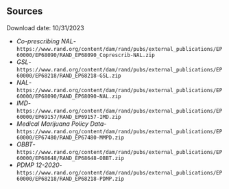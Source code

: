 
## Sources

Download date: 10/31/2023

* *Co-prescribing NAL*- `https://www.rand.org/content/dam/rand/pubs/external_publications/EP60000/EP68090/RAND_EP68090_Coprescrib-NAL.zip`
* *GSL*- `https://www.rand.org/content/dam/rand/pubs/external_publications/EP60000/EP68218/RAND_EP68218-GSL.zip`
* *NAL*- `https://www.rand.org/content/dam/rand/pubs/external_publications/EP60000/EP68090/RAND_EP68090-NAL.zip`
* *IMD*- `https://www.rand.org/content/dam/rand/pubs/external_publications/EP60000/EP69157/RAND_EP69157-IMD.zip`
* *Medical Marijuana Policy Data*- `https://www.rand.org/content/dam/rand/pubs/external_publications/EP60000/EP67480/RAND_EP67480-MMPD.zip`
* *OBBT*- `https://www.rand.org/content/dam/rand/pubs/external_publications/EP60000/EP68648/RAND_EP68648-OBBT.zip`
* *PDMP 12-2020*- `https://www.rand.org/content/dam/rand/pubs/external_publications/EP60000/EP68218/RAND_EP68218-PDMP.zip`
